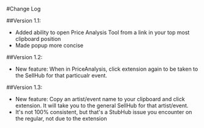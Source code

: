 #Change Log

##Version 1.1:
- Added ability to open Price Analysis Tool from a link in your top most clipboard position
- Made popup more concise

##Version 1.2:
- New feature: When in PriceAnalysis, click extension again to be taken to the SellHub for that particualr event.

##Version 1.3:
- New feature: Copy an artist/event name to your clipboard and click extension. It will take you to the general SellHub for that artist/event.
- It's not 100% consistent, but that's a StubHub issue you encounter on the regular, not due to the extension